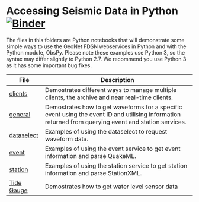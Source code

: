 # Accessing Seismic Data in Python [![Binder](https://mybinder.org/badge_logo.svg)](https://mybinder.org/v2/gh/JenLowe/data_tutorials/master)

The files in this folders are Python notebooks that will demonstrate some simple ways to use the GeoNet FDSN webservices in Python and with the Python module, ObsPy. Please note these examples use Python 3, so the syntax may differ slightly to Python 2.7. We recommend you use Python 3 as it has some important bug fixes.

| File | Description |
|------|-------------|
| [clients](GeoNet_FDSN_demo_clients.ipynb) | Demostrates different ways to manage multiple clients,  the archive and near real-time clients. |
| [general](GeoNet_FDSN_demo_general.ipynb) | Demostrates how to get waveforms for a specific event using the event ID and utilising information returned from querying event and station services.  |
| [dataselect](GeoNet_FDSN_demo_dataselect.ipynb) | Examples of using the dataselect to request waveform data.  |
| [event](GeoNet_FDSN_demo_event.ipynb) | Examples of using the event service to get event information and parse QuakeML. |
| [station](GeoNet_FDSN_demo_station.ipynb) | Examples of using the station service to get station information and parse StationXML. |
| [Tide Gauge](GeoNet_Tide_Gauge_Data.ipynb) | Demostrates how to get water level sensor data |
